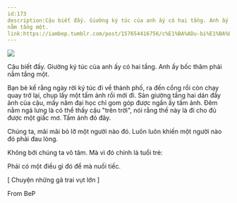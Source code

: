 ```yaml
---
id:173
description:Cậu biết đấy. Giường ký túc của anh ấy có hai tầng. Anh ấy bốc thăm phải
nằm tầng một.
link:https://iambep.tumblr.com/post/157654416756/c%E1%BA%ADu-bi%E1%BA%BFt-%C4%91%E1%BA%A5y-gi%C6%B0%E1%BB%9Dng-k%C3%BD-t%C3%BAc-c%E1%BB%A7a-anh-%E1%BA%A5y-c%C3%B3-hai
---
```


![](https://64.media.tumblr.com/a49d553b67516c0f590198f361d41599/tumblr_olvytgRrE81u3a9rjo1_500.jpg)

Cậu biết đấy. Giường ký túc của anh ấy có hai tầng. Anh ấy bốc thăm phải
nằm tầng một.

Bạn bè kể rằng ngày rời ký túc đi về thành phố, ra đến cổng rồi còn chạy
quay trở lại, chụp lấy một tấm ảnh rồi mới đi. Sàn giường tầng hai dán đầy
ảnh của cậu, mấy năm đại học chỉ gom góp được ngần ấy tấm ảnh. Đêm nằm ngả
lưng là có thể thấy cậu "trên trời", nói rằng thế này là đi cho đủ được
một giấc mơ. Tấm ảnh đó đây.

Chúng ta, mãi mãi bỏ lỡ một người nào đó. Luôn luôn khiến một người nào
đó phải đau lòng.

Không bởi chúng ta vô tâm. Mà vì đó chính là tuổi trẻ:

Phải có một điều gì đó để mà nuối tiếc.

[ Chuyện những gã trai vụt lớn ]

From BeP